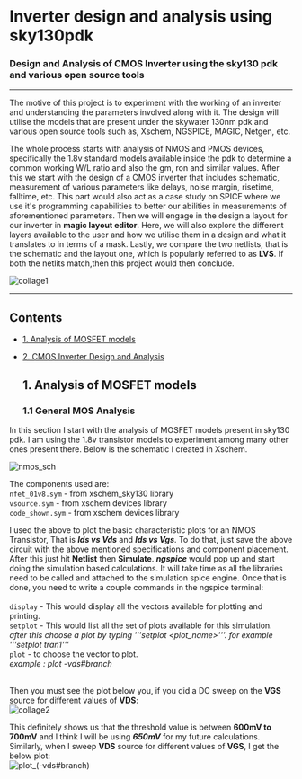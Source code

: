 # Inverter design and analysis using sky130pdk
### Design and Analysis of CMOS Inverter using the sky130 pdk and various open source tools
------
The motive of this project is to experiment with the working of an inverter and understanding the parameters involved along with it. The design will utilise the models that are present under the skywater 130nm pdk and various open source tools such as, Xschem, NGSPICE, MAGIC, Netgen, etc.

The whole process starts with analysis of NMOS and PMOS devices, specifically the 1.8v standard models available inside the pdk to determine a common working W/L ratio and also the gm, ron and similar values. After this we start with the design of a CMOS inverter that includes schematic, measurement of various parameters like delays, noise margin, risetime, falltime, etc. This part would also act as a case study on SPICE where we use it's programming capabilities to better our abilities in measurements of aforementioned parameters. Then we will engage in the design a layout for our inverter in __magic layout editor__. Here, we will also explore the different layers available to the user and how we utilise them in a design and what it translates to in terms of a mask. Lastly, we compare the two netlists, that is the schematic and the layout one, which is popularly referred to as __LVS__. If both the netlits match,then this project would then conclude.

![collage1](https://github.com/user-attachments/assets/350c8ad1-383d-46f2-8154-03c4cde4d4af)

---

## Contents
- [1. Analysis of MOSFET models](#2-Analysis-of-MOSFET-models)
- [2. CMOS Inverter Design and Analysis](#3-CMOS-Inverter-Design-and-Analysis)

  ## 1. Analysis of MOSFET models
  ### 1.1 General MOS Analysis
In this section I start with the analysis of MOSFET models present in sky130 pdk. I am using the 1.8v transistor models to experiment among many other ones present there. Below is the schematic I created in Xschem.

![nmos_sch](https://github.com/user-attachments/assets/365c4782-1730-403f-ae31-a0599033acc6)


The components used are:<br>
```nfet_01v8.sym``` - from xschem_sky130 library<br>
```vsource.sym``` - from xschem devices library<br>
```code_shown.sym``` - from xschem devices library<br>

I used the above to plot the basic characteristic plots for an NMOS Transistor, That is ___Ids vs Vds___ and ___Ids vs Vgs___. To do that, just save the above circuit with the above mentioned specifications and component placement. After this just hit __Netlist__ then __Simulate__. ___ngspice___ would pop up and start doing the simulation based calculations. It will take time as all the libraries need to be called and attached to the simulation spice engine. Once that is done, you need to write a couple commands in the ngspice terminal:<br><br>
```display``` - This would display all the vectors available for plotting and printing.<br>
```setplot``` - This would list all the set of plots available for this simulation.<br>
_after this choose a plot by typing '''setplot <plot_name>'''. for example '''setplot tran1'''_<br>
```plot``` - to choose the vector to plot.<br>
_example : plot -vds#branch_<br><br>

Then you must see the plot below you, if you did a DC sweep on the __VGS__ source for different values of __VDS__:<br>
![collage2](https://github.com/user-attachments/assets/4793cf79-5013-4d8b-8a6a-ea1fea47e1de)

This definitely shows us that the threshold value is between __600mV to 700mV__ and I think I will be using ___650mV___ for my future calculations.
Similarly, when I sweep __VDS__ source for different values of __VGS__, I get the below plot:<br>
![plot_(-vds#branch)](https://github.com/user-attachments/assets/49cc6595-46c7-4379-bd82-071aea05e423)



  
